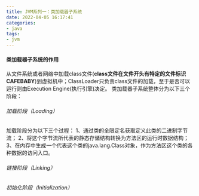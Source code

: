 ```yaml
---
title: JVM系列一：类加载器子系统
date: 2022-04-05 16:17:41
categories:
- java
tags:
- jvm
---
```


#### 类加载器子系统的作用
从文件系统或者网络中加载class文件(**class文件在文件开头有特定的文件标识CAFEBABY**)到虚拟机中；ClassLoader只负责class文件的加载，至于是否可以运行则由Execution Engine(执行引擎)决定。
类加载器子系统整体分为以下三个阶段：
###### 加载阶段（Loading）
加载阶段分为以下三个过程：
1、通过类的全限定名获取定义此类的二进制字节流；
2、将这个字节流所代表的静态存储结构转换为方法区的运行时数据结构；
3、在内存中生成一个代表这个类的java.lang.Class对象，作为方法区这个类的各种数据的访问入口。

###### 链接阶段（Linking）
###### 初始化阶段（Initialization）


